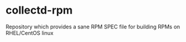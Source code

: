 collectd-rpm
============

Repository which provides a sane RPM SPEC file for building RPMs on RHEL/CentOS linux
